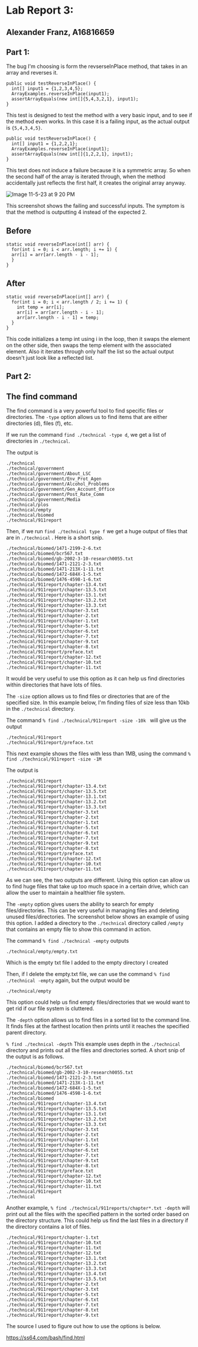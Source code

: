 # Lab Report 3:
## Alexander Franz, A16816659

## Part 1:

The bug I'm choosing is form the revserseInPlace method, that takes in an array and reverses it. 

```
public void testReverseInPlace() {
  int[] input1 = {1,2,3,4,5};
  ArrayExamples.reverseInPlace(input1);
  assertArrayEquals(new int[]{5,4,3,2,1}, input1);
}
```
This test is designed to test the method with a very basic input, and to see if 
the method even works. In this case it is a failing input, as the actual output is `{5,4,3,4,5}`.

```
public void testReverseInPlace() {
  int[] input1 = {1,2,2,1};
  ArrayExamples.reverseInPlace(input1);
  assertArrayEquals(new int[]{1,2,2,1}, input1);
}
```
This test does not induce a failure because it is a symmetric array. So when the second half of the array is iterated through, when the method accidentally just reflects the first half, it creates the original array anyway. 

![Image 11-5-23 at 9 20 PM](https://github.com/alex-franz/cse15l-lab-reports/assets/146875191/8287411e-b4e6-4d95-8f06-29e83766b00b)

This screenshot shows the failing and successful inputs. The symptom is that the method is outputting 4 instead of the expected 2. 

## Before 

```
static void reverseInPlace(int[] arr) {
  for(int i = 0; i < arr.length; i += 1) {
  arr[i] = arr[arr.length - i - 1];
  }
}
```

## After 
```
static void reverseInPlace(int[] arr) {
  for(int i = 0; i < arr.length / 2; i += 1) {
    int temp = arr[i];
    arr[i] = arr[arr.length - i - 1];
    arr[arr.length - i - 1] = temp;
  }
}
```
This code initializes a temp int using i in the loop, then it swaps the element on the other side, then swaps the temp element with the associated element. Also it iterates through only half the list so the actual output doesn't just look like a reflected list. 

## Part 2:

## The find command

The find command is a very powerful tool to find specific files or directories. The `-type` option allows us to find items that are either directories (d), files (f), etc. 

If we run the command `find ./technical -type d`, we get a list of directories in `./technical`.

The output is 
```
./technical
./technical/government
./technical/government/About_LSC
./technical/government/Env_Prot_Agen
./technical/government/Alcohol_Problems
./technical/government/Gen_Account_Office
./technical/government/Post_Rate_Comm
./technical/government/Media
./technical/plos
./technical/empty
./technical/biomed
./technical/911report
```

Then, if we run `find ./technical type f` we get a huge output of files that are in `./technical`
. Here is a short snip. 

```
./technical/biomed/1471-2199-2-6.txt
./technical/biomed/bcr567.txt
./technical/biomed/gb-2002-3-10-research0055.txt
./technical/biomed/1471-2121-2-3.txt
./technical/biomed/1471-213X-1-11.txt
./technical/biomed/1472-684X-1-5.txt
./technical/biomed/1476-4598-1-6.txt
./technical/911report/chapter-13.4.txt
./technical/911report/chapter-13.5.txt
./technical/911report/chapter-13.1.txt
./technical/911report/chapter-13.2.txt
./technical/911report/chapter-13.3.txt
./technical/911report/chapter-3.txt
./technical/911report/chapter-2.txt
./technical/911report/chapter-1.txt
./technical/911report/chapter-5.txt
./technical/911report/chapter-6.txt
./technical/911report/chapter-7.txt
./technical/911report/chapter-9.txt
./technical/911report/chapter-8.txt
./technical/911report/preface.txt
./technical/911report/chapter-12.txt
./technical/911report/chapter-10.txt
./technical/911report/chapter-11.txt
```

It would be very useful to use this option as it can help us find directories within directories that have lots of files. 

The `-size` option allows us to find files or directories that are of the specified size. In this example below, I'm finding files of size less than 10kb in the `./technical` directory. 

The command ```% find ./technical/911report -size -10k ``` will give us the output 

```
./technical/911report
./technical/911report/preface.txt
```
This next example shows the files with less than 1MB, using the command ```% find ./technical/911report -size -1M```

The output is 

```
./technical/911report
./technical/911report/chapter-13.4.txt
./technical/911report/chapter-13.5.txt
./technical/911report/chapter-13.1.txt
./technical/911report/chapter-13.2.txt
./technical/911report/chapter-13.3.txt
./technical/911report/chapter-3.txt
./technical/911report/chapter-2.txt
./technical/911report/chapter-1.txt
./technical/911report/chapter-5.txt
./technical/911report/chapter-6.txt
./technical/911report/chapter-7.txt
./technical/911report/chapter-9.txt
./technical/911report/chapter-8.txt
./technical/911report/preface.txt
./technical/911report/chapter-12.txt
./technical/911report/chapter-10.txt
./technical/911report/chapter-11.txt
```
As we can see, the two outputs are different. Using this option can allow us to find huge files that take up too much space in a certain drive, which can allow the user to maintain a healthier file system.  

The `-empty` option gives users the ability to search for empty files/directories. This can be very useful in managing files and deleting unused files/directories. The screenshot below shows an example of using this option. I added a directory to the `./technical` directory called `/empty` that contains an empty file to show this command in action. 

The command ```% find ./technical -empty``` outputs 

```
./technical/empty/empty.txt
```

Which is the empty txt file I added to the empty directory I created

Then, if I delete the empty.txt file, we can use the command ```% find ./technical -empty``` again, but the output would be 

```
./technical/empty
```

This option could help us find empty files/directories that we would want to get rid if our file system is cluttered. 

The `-depth` option allows us to find files in a sorted list to the command line. It finds files at the farthest location then prints until it reaches the specified parent directory. 

```% find ./technical -depth```
This example uses depth in the `./technical` directory and prints out all the files and directories sorted. A short snip of the output is as follows.
```
./technical/biomed/bcr567.txt
./technical/biomed/gb-2002-3-10-research0055.txt
./technical/biomed/1471-2121-2-3.txt
./technical/biomed/1471-213X-1-11.txt
./technical/biomed/1472-684X-1-5.txt
./technical/biomed/1476-4598-1-6.txt
./technical/biomed
./technical/911report/chapter-13.4.txt
./technical/911report/chapter-13.5.txt
./technical/911report/chapter-13.1.txt
./technical/911report/chapter-13.2.txt
./technical/911report/chapter-13.3.txt
./technical/911report/chapter-3.txt
./technical/911report/chapter-2.txt
./technical/911report/chapter-1.txt
./technical/911report/chapter-5.txt
./technical/911report/chapter-6.txt
./technical/911report/chapter-7.txt
./technical/911report/chapter-9.txt
./technical/911report/chapter-8.txt
./technical/911report/preface.txt
./technical/911report/chapter-12.txt
./technical/911report/chapter-10.txt
./technical/911report/chapter-11.txt
./technical/911report
./technical
```

Another example, ```% find ./technical/911reports/chapter*.txt -depth``` will print out all the files with the specified pattern in the sorted order based on the directory structure. This could help us find the last files in a directory if the directory contains a lot of files.
```
./technical/911report/chapter-1.txt
./technical/911report/chapter-10.txt
./technical/911report/chapter-11.txt
./technical/911report/chapter-12.txt
./technical/911report/chapter-13.1.txt
./technical/911report/chapter-13.2.txt
./technical/911report/chapter-13.3.txt
./technical/911report/chapter-13.4.txt
./technical/911report/chapter-13.5.txt
./technical/911report/chapter-2.txt
./technical/911report/chapter-3.txt
./technical/911report/chapter-5.txt
./technical/911report/chapter-6.txt
./technical/911report/chapter-7.txt
./technical/911report/chapter-8.txt
./technical/911report/chapter-9.txt
```

The source I used to figure out how to use the options is below.

https://ss64.com/bash/find.html


